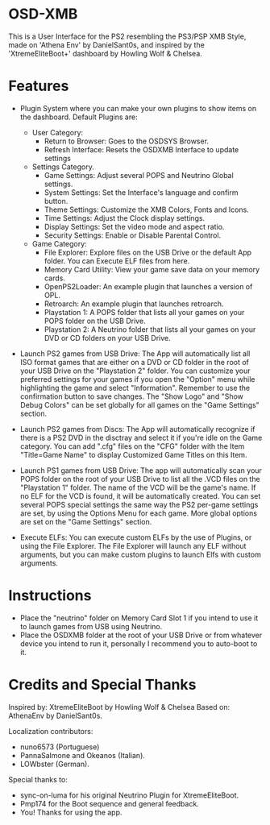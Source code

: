 # OSD-XMB
This is a User Interface for the PS2 resembling the PS3/PSP XMB Style, 
made on 'Athena Env' by DanielSant0s, and inspired by the 'XtremeEliteBoot+'
dashboard by Howling Wolf & Chelsea.

# Features

-	Plugin System where you can make your own plugins to show items on the
	dashboard.
	Default Plugins are:
	- User Category: 
		- Return to Browser: Goes to the OSDSYS Browser.
		- Refresh Interface: Resets the OSDXMB Interface to update settings
	- Settings Category.
		- Game Settings: Adjust several POPS and Neutrino Global settings.
		- System Settings: Set the Interface's language and confirm button.
		- Theme Settings: Customize the XMB Colors, Fonts and Icons.
		- Time Settings: Adjust the Clock display settings.
		- Display Settings: Set the video mode and aspect ratio.
		- Security Settings: Enable or Disable Parental Control.
	- Game Category:
		- File Explorer: Explore files on the USB Drive or the default
						 App folder. You can Execute ELF files from here.
		- Memory Card Utility: View your game save data on your memory cards.
		- OpenPS2Loader: An example plugin that launches a version of OPL.
		- Retroarch: An example plugin that launches retroarch.
		- Playstation 1: A POPS folder that lists all your games on your POPS
						 folder on the USB Drive.
		- Playstation 2: A Neutrino folder that lists all your games on your
						 DVD or CD folders on your USB Drive.

- Launch PS2 games from USB Drive:
	The App will automatically list all ISO format games that are either
	on a DVD or CD folder in the root of your USB Drive on the
	"Playstation 2" folder. You can customize your preferred settings for
	your games if you open the "Option" menu while highlighting the game
	and select "Information". Remember to use the confirmation button to
	save changes.
	The "Show Logo" and "Show Debug Colors" can be set globally for all games
	on the "Game Settings" section.

- Launch PS2 games from Discs:
	The App will automatically recognize if there is a PS2 DVD in the disctray
	and select it if you're idle on the Game category.
	You can add ".cfg" files on the "CFG" folder with the Item "Title=Game Name"
	to display Customized Game Titles on this Item.

- Launch PS1 games from USB Drive:
	The app will automatically scan your POPS folder on the root of your USB Drive
	to list all the .VCD files on the "Playstation 1" folder.
	The name of the VCD will be the game's name.
	If no ELF for the VCD is found, it will be automatically created.
	You can set several POPS special settings the same way the PS2 per-game settings
	are set, by using the Options Menu for each game.
	More global options are set on the "Game Settings" section.
	
- Execute ELFs:
	You can execute custom ELFs by the use of Plugins, or using the File Explorer.
	The File Explorer will launch any ELF without arguments, but you can make custom
	plugins to launch Elfs with custom arguments.

# Instructions

-	Place the "neutrino" folder on Memory Card Slot 1 if you intend to use it
	to launch games from USB using Neutrino.
-	Place the OSDXMB folder at the root of your USB Drive or from whatever
	device you intend to run it, personally I recommend you to auto-boot to it.

# Credits and Special Thanks

Inspired by: XtremeEliteBoot by Howling Wolf & Chelsea
Based on: AthenaEnv by DanielSant0s.

Localization contributors:
- nuno6573 (Portuguese)
- PannaSalmone and Okeanos (Italian).
- LOWbster (German).
	
Special thanks to:
- sync-on-luma for his original Neutrino Plugin for XtremeEliteBoot.
- Pmp174 for the Boot sequence and general feedback.
- You! Thanks for using the app.

